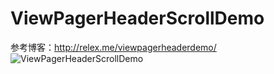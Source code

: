 ViewPagerHeaderScrollDemo
===============
参考博客：http://relex.me/viewpagerheaderdemo/ 
![ViewPagerHeaderScrollDemo](/screenshot.gif)
